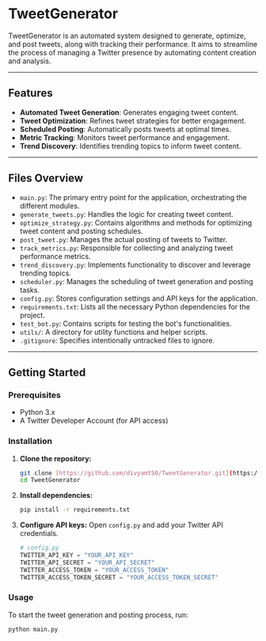 # TweetGenerator

TweetGenerator is an automated system designed to generate, optimize, and post tweets, along with tracking their performance. It aims to streamline the process of managing a Twitter presence by automating content creation and analysis.

---

## Features

* **Automated Tweet Generation**: Generates engaging tweet content.
* **Tweet Optimization**: Refines tweet strategies for better engagement.
* **Scheduled Posting**: Automatically posts tweets at optimal times.
* **Metric Tracking**: Monitors tweet performance and engagement.
* **Trend Discovery**: Identifies trending topics to inform tweet content.

---

## Files Overview

* `main.py`: The primary entry point for the application, orchestrating the different modules.
* `generate_tweets.py`: Handles the logic for creating tweet content.
* `optimize_strategy.py`: Contains algorithms and methods for optimizing tweet content and posting schedules.
* `post_tweet.py`: Manages the actual posting of tweets to Twitter.
* `track_metrics.py`: Responsible for collecting and analyzing tweet performance metrics.
* `trend_discovery.py`: Implements functionality to discover and leverage trending topics.
* `scheduler.py`: Manages the scheduling of tweet generation and posting tasks.
* `config.py`: Stores configuration settings and API keys for the application.
* `requirements.txt`: Lists all the necessary Python dependencies for the project.
* `test_bot.py`: Contains scripts for testing the bot's functionalities.
* `utils/`: A directory for utility functions and helper scripts.
* `.gitignore`: Specifies intentionally untracked files to ignore.

---

## Getting Started

### Prerequisites

* Python 3.x
* A Twitter Developer Account (for API access)

### Installation

1.  **Clone the repository:**
    ```bash
    git clone [https://github.com/divyamt50/TweetGenerator.git](https://github.com/divyamt50/TweetGenerator.git)
    cd TweetGenerator
    ```

2.  **Install dependencies:**
    ```bash
    pip install -r requirements.txt
    ```

3.  **Configure API keys:**
    Open `config.py` and add your Twitter API credentials.

    ```python
    # config.py
    TWITTER_API_KEY = "YOUR_API_KEY"
    TWITTER_API_SECRET = "YOUR_API_SECRET"
    TWITTER_ACCESS_TOKEN = "YOUR_ACCESS_TOKEN"
    TWITTER_ACCESS_TOKEN_SECRET = "YOUR_ACCESS_TOKEN_SECRET"
    ```

### Usage

To start the tweet generation and posting process, run:

```bash
python main.py
